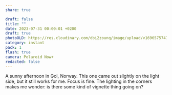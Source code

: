 ```yaml
---
share: true

draft: false
title: ""
date: 2023-07-31 00:00:01 +0200
draft: true
photoOLD: https://res.cloudinary.com/dbi2zounq/image/upload/v1696575747/007_iocwsu.jpg
category: instant
pack: 1
flash: true
camera: Polaroid Now+
redacted: false
---
```


A sunny afternoon in Gol, Norway. This one came out slightly on the light side, but it still works for me. Focus is fine. The lighting in the corners makes me wonder: is there some kind of vignette thing going on?
